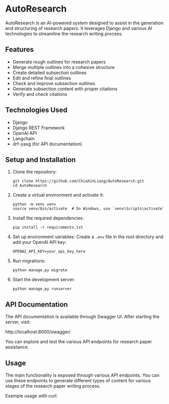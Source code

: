# AutoResearch

AutoResearch is an AI-powered system designed to assist in the generation and structuring of research papers. It leverages Django and various AI technologies to streamline the research writing process.

## Features

- Generate rough outlines for research papers
- Merge multiple outlines into a cohesive structure
- Create detailed subsection outlines
- Edit and refine final outlines
- Check and improve subsection outlines
- Generate subsection content with proper citations
- Verify and check citations

## Technologies Used

- Django
- Django REST Framework
- OpenAI API
- Langchain
- drf-yasg (for API documentation)

## Setup and Installation

1. Clone the repository:
   ```
   git clone https://github.com/ChiaXinLiang/AutoResearch.git
   cd AutoResearch
   ```

2. Create a virtual environment and activate it:
   ```
   python -m venv venv
   source venv/bin/activate  # On Windows, use `venv\Scripts\activate`
   ```

3. Install the required dependencies:
   ```
   pip install -r requirements.txt
   ```

4. Set up environment variables:
   Create a `.env` file in the root directory and add your OpenAI API key:
   ```
   OPENAI_API_KEY=your_api_key_here
   ```

5. Run migrations:
   ```
   python manage.py migrate
   ```

6. Start the development server:
   ```
   python manage.py runserver
   ```

## API Documentation

The API documentation is available through Swagger UI. After starting the server, visit:

http://localhost:8000/swagger/

You can explore and test the various API endpoints for research paper assistance.

## Usage

The main functionality is exposed through various API endpoints. You can use these endpoints to generate different types of content for various stages of the research paper writing process.

Example usage with curl:
